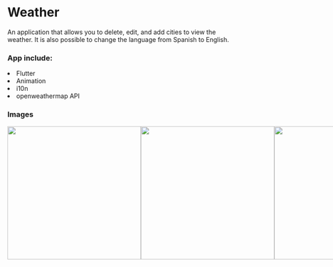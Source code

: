 <h1>Weather</h1>

An application that allows you to delete, edit, and add cities to view the weather. It is also possible to change the language from Spanish to English.
<h3>App include:</h3>
    <li>Flutter</li>
    <li>Animation</li>
     <li>i10n</li>
     <li>openweathermap API</li>
<h3>Images</h3>
<div style="display: flex;">
 <img src="https://github.com/anastasiiavelma/Weather/assets/103375322/7579fc40-0f16-4a8d-a705-50cab63d5dc2 style="height: 300px width="300px" ;"/>
  <img src="https://github.com/anastasiiavelma/Weather/assets/103375322/cd80cb05-c706-4978-8363-ec79a4c98871 style="height: 300px width="300px" ;"/>
   <img src="https://github.com/anastasiiavelma/Weather/assets/103375322/2eeb8ee8-f55c-4d78-95b2-fa33c10869dd style="height: 300px width="300px" ;"/>
</div>
